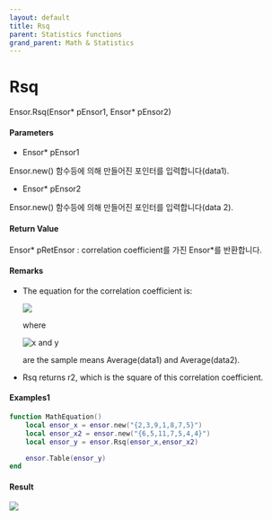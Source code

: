 ```yaml
---
layout: default
title: Rsq
parent: Statistics functions
grand_parent: Math & Statistics
---
```


# Rsq

Ensor.Rsq\(Ensor\* pEnsor1, Ensor\* pEnsor2\)

#### Parameters

* Ensor\* pEnsor1

Ensor.new\(\) 함수등에 의해 만들어진 포인터를 입력합니다\(data1\).

* Ensor\* pEnsor2

Ensor.new\(\) 함수등에 의해 만들어진 포인터를 입력합니다\(data 2\).

#### Return Value

Ensor\* pRetEnsor : correlation coefficient를 가진 Ensor\*를 반환합니다.

#### Remarks

* The equation for the correlation coefficient is:

  ![](./StatisticsAPI/PearsonFunc.png)

  where

  ![](https://support.content.office.net/en-us/media/e50bfa35-f7a7-44ee-91eb-d25d79f90f42.png "x and y")

  are the sample means Average\(data1\) and Average\(data2\).

* Rsq returns r2, which is the square of this correlation coefficient.

#### Examples1

```lua
function MathEquation()
	local ensor_x = ensor.new("{2,3,9,1,8,7,5}")
  	local ensor_x2 = ensor.new("{6,5,11,7,5,4,4}")
	local ensor_y = ensor.Rsq(ensor_x,ensor_x2)

 	ensor.Table(ensor_y)
end
```

#### Result

![](./StatisticsAPI/RsqResultTable.png)

